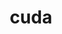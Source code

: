 ---
title: "cuda"
layout: cache
categories: [package, develop-2024-11-03]
meta: {"versions": ["11.4.4", "11.8.0", "12.5.1", "12.6.2"], "compilers": ["gcc@=11.4.0", "gcc@=13.2.0", "gcc@=7.3.1", "gcc@=9.4.0"], "oss": ["amzn2", "ubuntu20.04", "ubuntu22.04", "ubuntu24.04"], "platforms": ["linux"], "targets": ["aarch64", "neoverse_v1", "neoverse_v2", "ppc64le", "x86_64_v3"], "stacks": ["aws-isc", "e4s", "e4s-neoverse-v2", "e4s-neoverse_v1", "e4s-power", "ml-linux-aarch64-cuda", "ml-linux-x86_64-cuda", "radiuss-aws", "root"], "num_specs": 20, "num_specs_by_stack": {"root": 20, "radiuss-aws": 1, "aws-isc": 1, "e4s-power": 1, "e4s-neoverse_v1": 5, "e4s-neoverse-v2": 3, "e4s": 5, "ml-linux-aarch64-cuda": 2, "ml-linux-x86_64-cuda": 2}}
spec_details: [{"hash": "xkakqgajavx7a3lehmnjrksit35a6xsh", "compiler": "gcc@=7.3.1", "versions": ["12.6.2"], "os": "amzn2", "platform": "linux", "target": "x86_64_v3", "variants": ["~allow-unsupported-compilers", "build_system=generic", "~dev"], "stacks": ["root", "radiuss-aws"], "size": "-", "tarball": "https://binaries.spack.io/develop-2024-11-03/build_cache/linux-amzn2-x86_64_v3/gcc-7.3.1/cuda-12.6.2/linux-amzn2-x86_64_v3-gcc-7.3.1-cuda-12.6.2-xkakqgajavx7a3lehmnjrksit35a6xsh.spack"}, {"hash": "gvmcwbxnrwph67n64zmegnskkqfam2vc", "compiler": "gcc@=7.3.1", "versions": ["12.6.2"], "os": "amzn2", "platform": "linux", "target": "x86_64_v3", "variants": ["~allow-unsupported-compilers", "build_system=generic", "~dev"], "stacks": ["root", "aws-isc"], "size": "-", "tarball": "https://binaries.spack.io/develop-2024-11-03/build_cache/linux-amzn2-x86_64_v3/gcc-7.3.1/cuda-12.6.2/linux-amzn2-x86_64_v3-gcc-7.3.1-cuda-12.6.2-gvmcwbxnrwph67n64zmegnskkqfam2vc.spack"}, {"hash": "l5x4gg53ah7upyk35hr4qujwkesr3ol5", "compiler": "gcc@=9.4.0", "versions": ["11.4.4"], "os": "ubuntu20.04", "platform": "linux", "target": "ppc64le", "variants": ["~allow-unsupported-compilers", "build_system=generic", "~dev"], "stacks": ["e4s-power", "root"], "size": "-", "tarball": "https://binaries.spack.io/develop-2024-11-03/build_cache/linux-ubuntu20.04-ppc64le/gcc-9.4.0/cuda-11.4.4/linux-ubuntu20.04-ppc64le-gcc-9.4.0-cuda-11.4.4-l5x4gg53ah7upyk35hr4qujwkesr3ol5.spack"}, {"hash": "s343dniwi7t6kgun7bwmet65wpzi7lo6", "compiler": "gcc@=11.4.0", "versions": ["11.8.0"], "os": "ubuntu22.04", "platform": "linux", "target": "neoverse_v1", "variants": ["~allow-unsupported-compilers", "build_system=generic", "~dev"], "stacks": ["e4s-neoverse_v1", "root"], "size": "-", "tarball": "https://binaries.spack.io/develop-2024-11-03/build_cache/linux-ubuntu22.04-neoverse_v1/gcc-11.4.0/cuda-11.8.0/linux-ubuntu22.04-neoverse_v1-gcc-11.4.0-cuda-11.8.0-s343dniwi7t6kgun7bwmet65wpzi7lo6.spack"}, {"hash": "d6yv3qgcigxnfvie4n3hs2tm342x2kdw", "compiler": "gcc@=11.4.0", "versions": ["11.8.0"], "os": "ubuntu22.04", "platform": "linux", "target": "neoverse_v1", "variants": ["~allow-unsupported-compilers", "build_system=generic", "~dev"], "stacks": ["e4s-neoverse_v1", "root"], "size": "-", "tarball": "https://binaries.spack.io/develop-2024-11-03/build_cache/linux-ubuntu22.04-neoverse_v1/gcc-11.4.0/cuda-11.8.0/linux-ubuntu22.04-neoverse_v1-gcc-11.4.0-cuda-11.8.0-d6yv3qgcigxnfvie4n3hs2tm342x2kdw.spack"}, {"hash": "lwr4w4rvkvcspcqcf32ov6sxlrde4n2s", "compiler": "gcc@=11.4.0", "versions": ["12.6.2"], "os": "ubuntu22.04", "platform": "linux", "target": "neoverse_v1", "variants": ["~allow-unsupported-compilers", "build_system=generic", "~dev"], "stacks": ["e4s-neoverse_v1", "root"], "size": "-", "tarball": "https://binaries.spack.io/develop-2024-11-03/build_cache/linux-ubuntu22.04-neoverse_v1/gcc-11.4.0/cuda-12.6.2/linux-ubuntu22.04-neoverse_v1-gcc-11.4.0-cuda-12.6.2-lwr4w4rvkvcspcqcf32ov6sxlrde4n2s.spack"}, {"hash": "lsgxkcixxynsljibc6shvibubft4qzgh", "compiler": "gcc@=11.4.0", "versions": ["12.6.2"], "os": "ubuntu22.04", "platform": "linux", "target": "neoverse_v1", "variants": ["~allow-unsupported-compilers", "build_system=generic", "~dev"], "stacks": ["e4s-neoverse_v1", "root"], "size": "-", "tarball": "https://binaries.spack.io/develop-2024-11-03/build_cache/linux-ubuntu22.04-neoverse_v1/gcc-11.4.0/cuda-12.6.2/linux-ubuntu22.04-neoverse_v1-gcc-11.4.0-cuda-12.6.2-lsgxkcixxynsljibc6shvibubft4qzgh.spack"}, {"hash": "pfw2szh3e27kvphxtsdluo4qsfprox5v", "compiler": "gcc@=11.4.0", "versions": ["12.5.1"], "os": "ubuntu22.04", "platform": "linux", "target": "neoverse_v1", "variants": ["~allow-unsupported-compilers", "build_system=generic", "~dev"], "stacks": ["e4s-neoverse_v1", "root"], "size": "-", "tarball": "https://binaries.spack.io/develop-2024-11-03/build_cache/linux-ubuntu22.04-neoverse_v1/gcc-11.4.0/cuda-12.5.1/linux-ubuntu22.04-neoverse_v1-gcc-11.4.0-cuda-12.5.1-pfw2szh3e27kvphxtsdluo4qsfprox5v.spack"}, {"hash": "frmvft6u3fgp4vn5awzeaekn6sitsitr", "compiler": "gcc@=11.4.0", "versions": ["12.6.2"], "os": "ubuntu22.04", "platform": "linux", "target": "neoverse_v2", "variants": ["~allow-unsupported-compilers", "build_system=generic", "~dev"], "stacks": ["e4s-neoverse-v2", "root"], "size": "-", "tarball": "https://binaries.spack.io/develop-2024-11-03/build_cache/linux-ubuntu22.04-neoverse_v2/gcc-11.4.0/cuda-12.6.2/linux-ubuntu22.04-neoverse_v2-gcc-11.4.0-cuda-12.6.2-frmvft6u3fgp4vn5awzeaekn6sitsitr.spack"}, {"hash": "xqo46ghss7a6rqvrh56c62ogtrcnejlh", "compiler": "gcc@=11.4.0", "versions": ["11.8.0"], "os": "ubuntu22.04", "platform": "linux", "target": "neoverse_v2", "variants": ["~allow-unsupported-compilers", "build_system=generic", "~dev"], "stacks": ["e4s-neoverse-v2", "root"], "size": "-", "tarball": "https://binaries.spack.io/develop-2024-11-03/build_cache/linux-ubuntu22.04-neoverse_v2/gcc-11.4.0/cuda-11.8.0/linux-ubuntu22.04-neoverse_v2-gcc-11.4.0-cuda-11.8.0-xqo46ghss7a6rqvrh56c62ogtrcnejlh.spack"}, {"hash": "khxn7esxowfcwwx6v33ostddifoas2ww", "compiler": "gcc@=11.4.0", "versions": ["12.5.1"], "os": "ubuntu22.04", "platform": "linux", "target": "neoverse_v2", "variants": ["~allow-unsupported-compilers", "build_system=generic", "~dev"], "stacks": ["e4s-neoverse-v2", "root"], "size": "-", "tarball": "https://binaries.spack.io/develop-2024-11-03/build_cache/linux-ubuntu22.04-neoverse_v2/gcc-11.4.0/cuda-12.5.1/linux-ubuntu22.04-neoverse_v2-gcc-11.4.0-cuda-12.5.1-khxn7esxowfcwwx6v33ostddifoas2ww.spack"}, {"hash": "3ggiyid4e7vzq3qq5rgcllckuc5lw7ir", "compiler": "gcc@=11.4.0", "versions": ["12.6.2"], "os": "ubuntu22.04", "platform": "linux", "target": "x86_64_v3", "variants": ["~allow-unsupported-compilers", "build_system=generic", "~dev"], "stacks": ["e4s", "root"], "size": "-", "tarball": "https://binaries.spack.io/develop-2024-11-03/build_cache/linux-ubuntu22.04-x86_64_v3/gcc-11.4.0/cuda-12.6.2/linux-ubuntu22.04-x86_64_v3-gcc-11.4.0-cuda-12.6.2-3ggiyid4e7vzq3qq5rgcllckuc5lw7ir.spack"}, {"hash": "rmn5ddazdbkoigvd3lsvpp6gzfbi6dxz", "compiler": "gcc@=11.4.0", "versions": ["11.8.0"], "os": "ubuntu22.04", "platform": "linux", "target": "x86_64_v3", "variants": ["~allow-unsupported-compilers", "build_system=generic", "~dev"], "stacks": ["e4s", "root"], "size": "-", "tarball": "https://binaries.spack.io/develop-2024-11-03/build_cache/linux-ubuntu22.04-x86_64_v3/gcc-11.4.0/cuda-11.8.0/linux-ubuntu22.04-x86_64_v3-gcc-11.4.0-cuda-11.8.0-rmn5ddazdbkoigvd3lsvpp6gzfbi6dxz.spack"}, {"hash": "sylwug7h24vkcm275aop6tumeutd26sb", "compiler": "gcc@=11.4.0", "versions": ["11.8.0"], "os": "ubuntu22.04", "platform": "linux", "target": "x86_64_v3", "variants": ["~allow-unsupported-compilers", "build_system=generic", "~dev"], "stacks": ["e4s", "root"], "size": "-", "tarball": "https://binaries.spack.io/develop-2024-11-03/build_cache/linux-ubuntu22.04-x86_64_v3/gcc-11.4.0/cuda-11.8.0/linux-ubuntu22.04-x86_64_v3-gcc-11.4.0-cuda-11.8.0-sylwug7h24vkcm275aop6tumeutd26sb.spack"}, {"hash": "jmpup6faarrp4chybsifh6dtimhgjcia", "compiler": "gcc@=11.4.0", "versions": ["12.6.2"], "os": "ubuntu22.04", "platform": "linux", "target": "x86_64_v3", "variants": ["~allow-unsupported-compilers", "build_system=generic", "~dev"], "stacks": ["e4s", "root"], "size": "-", "tarball": "https://binaries.spack.io/develop-2024-11-03/build_cache/linux-ubuntu22.04-x86_64_v3/gcc-11.4.0/cuda-12.6.2/linux-ubuntu22.04-x86_64_v3-gcc-11.4.0-cuda-12.6.2-jmpup6faarrp4chybsifh6dtimhgjcia.spack"}, {"hash": "dwxswrltty6yic24ofxgot6ebdzb5jeq", "compiler": "gcc@=11.4.0", "versions": ["12.5.1"], "os": "ubuntu22.04", "platform": "linux", "target": "x86_64_v3", "variants": ["~allow-unsupported-compilers", "build_system=generic", "~dev"], "stacks": ["e4s", "root"], "size": "-", "tarball": "https://binaries.spack.io/develop-2024-11-03/build_cache/linux-ubuntu22.04-x86_64_v3/gcc-11.4.0/cuda-12.5.1/linux-ubuntu22.04-x86_64_v3-gcc-11.4.0-cuda-12.5.1-dwxswrltty6yic24ofxgot6ebdzb5jeq.spack"}, {"hash": "nmvs5pq5z4egzdw73jkdkecmvs2mnjdn", "compiler": "gcc@=13.2.0", "versions": ["12.5.1"], "os": "ubuntu24.04", "platform": "linux", "target": "aarch64", "variants": ["~allow-unsupported-compilers", "build_system=generic", "~dev"], "stacks": ["ml-linux-aarch64-cuda", "root"], "size": "-", "tarball": "https://binaries.spack.io/develop-2024-11-03/build_cache/linux-ubuntu24.04-aarch64/gcc-13.2.0/cuda-12.5.1/linux-ubuntu24.04-aarch64-gcc-13.2.0-cuda-12.5.1-nmvs5pq5z4egzdw73jkdkecmvs2mnjdn.spack"}, {"hash": "jijcel2mwysfrmdcpy7ekwmaglai4stz", "compiler": "gcc@=13.2.0", "versions": ["12.6.2"], "os": "ubuntu24.04", "platform": "linux", "target": "aarch64", "variants": ["~allow-unsupported-compilers", "build_system=generic", "~dev"], "stacks": ["ml-linux-aarch64-cuda", "root"], "size": "-", "tarball": "https://binaries.spack.io/develop-2024-11-03/build_cache/linux-ubuntu24.04-aarch64/gcc-13.2.0/cuda-12.6.2/linux-ubuntu24.04-aarch64-gcc-13.2.0-cuda-12.6.2-jijcel2mwysfrmdcpy7ekwmaglai4stz.spack"}, {"hash": "luxrcnltk5g3l353tsst7ei6rxq3ao4n", "compiler": "gcc@=13.2.0", "versions": ["12.6.2"], "os": "ubuntu24.04", "platform": "linux", "target": "x86_64_v3", "variants": ["~allow-unsupported-compilers", "build_system=generic", "~dev"], "stacks": ["ml-linux-x86_64-cuda", "root"], "size": "-", "tarball": "https://binaries.spack.io/develop-2024-11-03/build_cache/linux-ubuntu24.04-x86_64_v3/gcc-13.2.0/cuda-12.6.2/linux-ubuntu24.04-x86_64_v3-gcc-13.2.0-cuda-12.6.2-luxrcnltk5g3l353tsst7ei6rxq3ao4n.spack"}, {"hash": "v46ykdi43np6ej3tkxnraektmrveqtan", "compiler": "gcc@=13.2.0", "versions": ["12.5.1"], "os": "ubuntu24.04", "platform": "linux", "target": "x86_64_v3", "variants": ["~allow-unsupported-compilers", "build_system=generic", "~dev"], "stacks": ["ml-linux-x86_64-cuda", "root"], "size": "-", "tarball": "https://binaries.spack.io/develop-2024-11-03/build_cache/linux-ubuntu24.04-x86_64_v3/gcc-13.2.0/cuda-12.5.1/linux-ubuntu24.04-x86_64_v3-gcc-13.2.0-cuda-12.5.1-v46ykdi43np6ej3tkxnraektmrveqtan.spack"}]
---